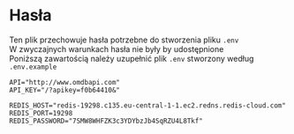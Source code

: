 # Hasła

Ten plik przechowuje hasła potrzebne do stworzenia pliku `.env` \
W zwyczajnych warunkach hasła nie były by udostępnione \
Poniższą zawartością należy uzupełnić plik `.env` stworzony według `.env.example`

```
API="http://www.omdbapi.com"
API_KEY="/?apikey=f0b64410&"

REDIS_HOST="redis-19298.c135.eu-central-1-1.ec2.redns.redis-cloud.com"
REDIS_PORT=19298
REDIS_PASSWORD="7SMW8WHFZK3c3YDYbzJb4SqRZU4L8Tkf"
```